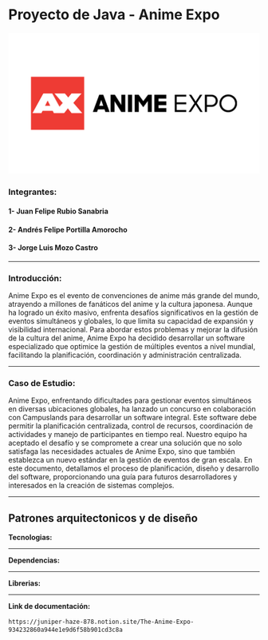 # Proyecto de Java - Anime Expo

<img src="./IMG/logo_Proyecto.png">

### Integrantes: 

#### 1- Juan Felipe Rubio Sanabria
#### 2- Andrés Felipe Portilla Amorocho
#### 3- Jorge Luis Mozo Castro

************

### Introducción:

Anime Expo es el evento de convenciones de anime más grande del mundo, atrayendo a millones de fanáticos del anime y la cultura japonesa. Aunque ha logrado un éxito masivo, enfrenta desafíos significativos en la gestión de eventos simultáneos y globales, lo que limita su capacidad de expansión y visibilidad internacional. Para abordar estos problemas y mejorar la difusión de la cultura del anime, Anime Expo ha decidido desarrollar un software especializado que optimice la gestión de múltiples eventos a nivel mundial, facilitando la planificación, coordinación y administración centralizada.
**********
### Caso de Estudio:

Anime Expo, enfrentando dificultades para gestionar eventos simultáneos en diversas ubicaciones globales, ha lanzado un concurso en colaboración con Campuslands para desarrollar un software integral. Este software debe permitir la planificación centralizada, control de recursos, coordinación de actividades y manejo de participantes en tiempo real. Nuestro equipo ha aceptado el desafío y se compromete a crear una solución que no solo satisfaga las necesidades actuales de Anime Expo, sino que también establezca un nuevo estándar en la gestión de eventos de gran escala. En este documento, detallamos el proceso de planificación, diseño y desarrollo del software, proporcionando una guía para futuros desarrolladores y interesados en la creación de sistemas complejos.

***********
## Patrones arquitectonicos y de diseño

**Tecnologias:** 
*************
**Dependencias:**
********
**Librerias:**
********
**Link de documentación:**

    https://juniper-haze-878.notion.site/The-Anime-Expo-934232860a944e1e9d6f58b901cd3c8a 